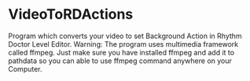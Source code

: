 # VideoToRDActions
Program which converts your video to set Background Action in Rhythm Doctor Level Editor.
Warning: The program uses multimedia framework called ffmpeg. Just make sure you have installed ffmpeg and add it to pathdata so you can able to use ffmpeg command anywhere on your Computer.
